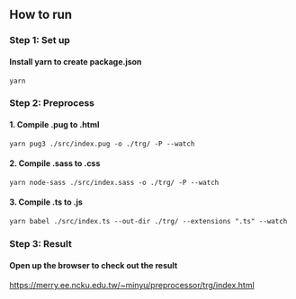 ## How to run
### Step 1: Set up
#### Install yarn to create package.json
    yarn
### Step 2: Preprocess
#### 1. Compile .pug to .html
    yarn pug3 ./src/index.pug -o ./trg/ -P --watch
#### 2. Compile .sass to .css
    yarn node-sass ./src/index.sass -o ./trg/ -P --watch
#### 3. Compile .ts to .js
    yarn babel ./src/index.ts --out-dir ./trg/ --extensions ".ts" --watch
### Step 3: Result
#### Open up the browser to check out the result
<https://merry.ee.ncku.edu.tw/~minyu/preprocessor/trg/index.html>

